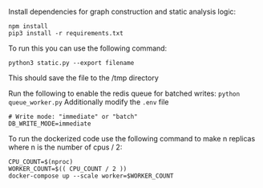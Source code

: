 Install dependencies for graph construction and static analysis logic:
```
npm install
pip3 install -r requirements.txt
```
To run this you can use the following command:
```
python3 static.py --export filename
```
This should save the file to the /tmp directory

Run the following to enable the redis queue for batched writes:
`python queue_worker.py`
Additionally modify the `.env` file
```
# Write mode: "immediate" or "batch"
DB_WRITE_MODE=immediate
```

To run the dockerized code use the following command to make n replicas where n is the number of cpus / 2:
```
CPU_COUNT=$(nproc)
WORKER_COUNT=$(( CPU_COUNT / 2 ))
docker-compose up --scale worker=$WORKER_COUNT
```

